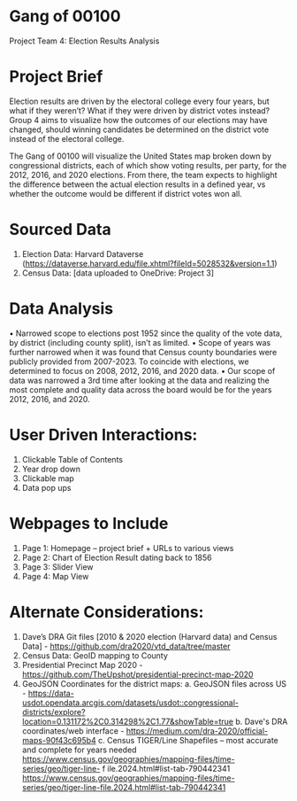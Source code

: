 # Gang of 00100
Project Team 4: Election Results Analysis

# Project Brief
Election results are driven by the electoral college every four years, but what if they weren’t?  What if they were driven by district votes instead? Group 4 aims to visualize how the outcomes of our elections may have changed, should winning candidates be determined on the district vote instead of the electoral college.

The Gang of 00100 will visualize the United States map broken down by congressional districts, each of which show voting results, per party, for the 2012, 2016, and 2020 elections.  From there, the team expects to highlight the difference between the actual election results in a defined year, vs whether the outcome would be different if district votes won all.

# Sourced Data
1.	Election Data: Harvard Dataverse (https://dataverse.harvard.edu/file.xhtml?fileId=5028532&version=1.1)
2.	Census Data: [data uploaded to OneDrive: Project 3]

# Data Analysis
•	Narrowed scope to elections post 1952 since the quality of the vote data, by district (including county split), isn’t as limited.
•	Scope of years was further narrowed when it was found that Census county boundaries were publicly provided from 2007-2023. To coincide with elections, we determined to focus on 2008, 2012, 2016, and 2020 data.
•	Our scope of data was narrowed a 3rd time after looking at the data and realizing the most complete and quality data across the board would be for the years 2012, 2016, and 2020.

# User Driven Interactions:
1. Clickable Table of Contents
2. Year drop down
3. Clickable map
4. Data pop ups

# Webpages to Include
1. Page 1:	Homepage – project brief + URLs to various views
2. Page 2: Chart of Election Result dating back to 1856
3. Page 3: Slider View
4. Page 4: Map View

# Alternate Considerations:
1. Dave’s DRA Git files [2010 & 2020 election (Harvard data) and Census Data] - https://github.com/dra2020/vtd_data/tree/master
2. Census Data: GeoID mapping to County
3. Presidential Precinct Map 2020 - https://github.com/TheUpshot/presidential-precinct-map-2020
4. GeoJSON Coordinates for the district maps:
   a. GeoJSON files across US - https://data-usdot.opendata.arcgis.com/datasets/usdot::congressional-districts/explore?location=0.131172%2C0.314298%2C1.77&showTable=true
   b. Dave's DRA coordinates/web interface - https://medium.com/dra-2020/official-maps-90f43c695b4
   c. Census TIGER/Line Shapefiles – most accurate and complete for years needed
    https://www.census.gov/geographies/mapping-files/time-series/geo/tiger-line-	f	ile.2024.html#list-tab-790442341
    https://www.census.gov/geographies/mapping-files/time-series/geo/tiger-line-file.2024.html#list-tab-790442341
